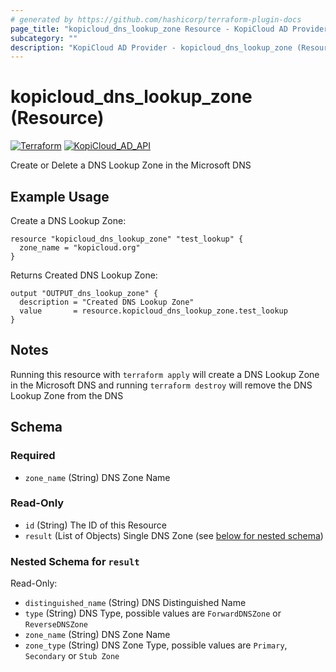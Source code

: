 ```yaml
---
# generated by https://github.com/hashicorp/terraform-plugin-docs
page_title: "kopicloud_dns_lookup_zone Resource - KopiCloud AD Provider"
subcategory: ""
description: "KopiCloud AD Provider - kopicloud_dns_lookup_zone (Resource)"
---
```


# kopicloud_dns_lookup_zone (Resource)
[![Terraform](https://img.shields.io/badge/terraform-v1.3+-blue.svg)](https://www.terraform.io/downloads.html) 
[![KopiCloud_AD_API](https://img.shields.io/badge/kopiCloud_ad-v1.0+-blueviolet.svg)](https://www.kopicloud-ad-api.com)

Create or Delete a DNS Lookup Zone in the Microsoft DNS

## Example Usage

Create a DNS Lookup Zone:
```
resource "kopicloud_dns_lookup_zone" "test_lookup" {
  zone_name = "kopicloud.org"
}
```

Returns Created DNS Lookup Zone:
```
output "OUTPUT_dns_lookup_zone" {
  description = "Created DNS Lookup Zone"
  value       = resource.kopicloud_dns_lookup_zone.test_lookup
}
```

## Notes 

Running this resource with `terraform apply` will create a DNS Lookup Zone in the Microsoft DNS and running `terraform destroy` will remove the DNS Lookup Zone from the DNS

<!-- schema generated by tfplugindocs -->
## Schema

### Required

- `zone_name` (String) DNS Zone Name

### Read-Only

- `id` (String) The ID of this Resource
- `result` (List of Objects) Single DNS Zone (see [below for nested schema](#nestedatt--result))

<a id="nestedatt--result"></a>
### Nested Schema for `result`

Read-Only:

- `distinguished_name` (String) DNS Distinguished Name
- `type` (String) DNS Type, possible values are `ForwardDNSZone` or `ReverseDNSZone`
- `zone_name` (String) DNS Zone Name
- `zone_type` (String) DNS Zone Type, possible values are `Primary`, `Secondary` or `Stub Zone`
